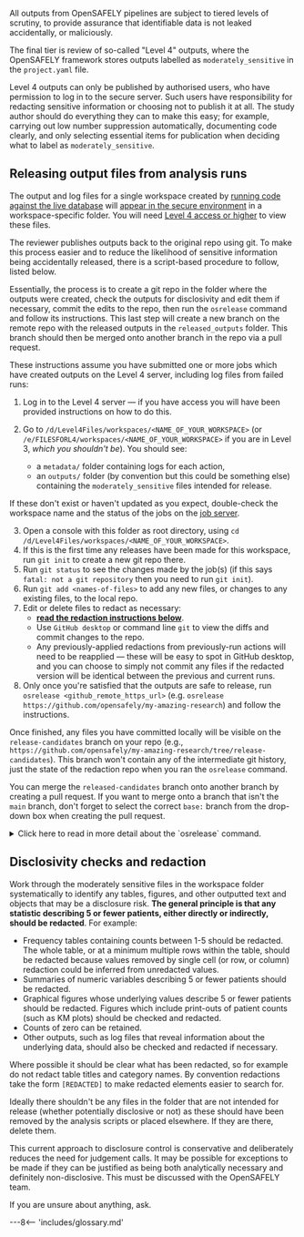 All outputs from OpenSAFELY pipelines are subject to tiered levels of scrutiny,
to provide assurance that identifiable data is not leaked accidentally, or
maliciously.

The final tier is review of so-called "Level 4" outputs, where the OpenSAFELY
framework stores outputs labelled as `moderately_sensitive` in the `project.yaml` file.

Level 4 outputs can only be published by authorised users, who have permission to log in to the secure server.
Such users have responsibility for redacting sensitive information or choosing not to publish it at all. 
The study author should do everything they can to make this easy; for example, carrying out low number suppression automatically, documenting code clearly, and only selecting essential items for publication when deciding what to label as `moderately_sensitive`.


## Releasing output files from analysis runs

The output and log files for a single workspace created by [running code against the live database](pipelines.md#running-your-code-on-the-server) will [appear in the secure environment](pipelines.md#accessing-the-outputs) in a workspace-specific folder.
You will need [Level 4 access or higher](security-levels.md) to view these files.

The reviewer publishes outputs back to the original repo using git. 
To make this process easier and to reduce the likelihood of sensitive information being accidentally released, there is a script-based procedure to follow, listed below. 

Essentially, the process is to create a git repo in the folder where the outputs were created, check the outputs for disclosivity and edit them if necessary, commit the edits to the repo, then run the `osrelease` command and follow its instructions. 
This last step will create a new branch on the remote repo with the released outputs in the `released_outputs` folder. 
This branch should then be merged onto another branch in the repo via a pull request.

These instructions assume you have submitted one or more jobs which have created outputs on the Level 4 server, including log files from failed runs:

1. Log in to the Level 4 server &mdash; if you have access you will have been provided instructions on how to do this.

2. Go to `/d/Level4Files/workspaces/<NAME_OF_YOUR_WORKSPACE>` (or `/e/FILESFORL4/workspaces/<NAME_OF_YOUR_WORKSPACE>` if you are in Level 3, _which you shouldn't be_). You should see:
    * a `metadata/` folder containing logs for each action,
    * an `outputs/` folder (by convention but this could be something else) containing the `moderately_sensitive` files intended for release.

If these don't exist or haven't updated as you expect, double-check the workspace name and the status of the jobs on the [job server](https://jobs.opensafely.org).
    
3. Open a console with this folder as root directory, using `cd /d/Level4Files/workspaces/<NAME_OF_YOUR_WORKSPACE>`.
4. If this is the first time any releases have been made for this workspace, run `git init` to create a new git repo there.
5. Run `git status` to see the changes made by the job(s) (if this says `fatal: not a git repository` then you need to run `git init`).
6. Run `git add <names-of-files>` to add any new files, or changes to any existing files, to the local repo.
7. Edit or delete files to redact as necessary:
    * [**read the redaction instructions below**](releasing-files.md#disclosivity-checks-and-redaction).
    * Use `GitHub desktop` or command line `git` to view the diffs and commit changes to the repo.
    * Any previously-applied redactions from previously-run actions will need to be reapplied &mdash; these will be easy to spot in GitHub desktop, and you can choose to simply not commit any files if the redacted version will be identical between the previous and current runs.
8. Only once you're satisfied that the outputs are safe to release, run `osrelease <github_remote_https_url>` (e.g. `osrelease https://github.com/opensafely/my-amazing-research`) and follow the instructions. 

Once finished, any files you have committed locally will be visible on the `release-candidates` branch on your repo (e.g., `https://github.com/opensafely/my-amazing-research/tree/release-candidates`). 
This branch won't contain any of the intermediate git history, just the state of the redaction repo when you ran the `osrelease` command. 

You can merge the `released-candidates` branch onto another branch by creating a pull request. 
If you want to merge onto a branch that isn't the `main` branch, don't forget to select the correct `base:` branch from the drop-down box when creating the pull request.


<details>
  <summary>Click here to read in more detail about the `osrelease` command.</summary>

The `osrelease` command runs the `release.py` script in the [`output-publisher` repo](https://github.com/opensafely/output-publisher). It:

* prompts the reviewer for the URL of a github repo to where the redacted outputs should be published (the *study repo*)
* checks out the *study repo* and creates a branch `release-candidates` (if it doesn't already exist)
* copies every file that has been committed to the *redaction repo* into a subfolder `released_outputs`
* creates or updates an index file at `released_outputs/README.md` with links to all the release files
* adds all new changes as a single commit, using the most recent commit message in the *redaction repo* as the text. It also appends a trailer indicating from where the commit was originated
* force-pushes `release-candidates` to the study repo
* outputs a URL to the "create Pull Request" page in github for the `release-candidates` branch of the study repo

The benefit of maintaining a separate *redaction repo* is that when new outputs
are generated and written to that repo, the usual git tools can be used to diff
outputs, making it easier to reapply redactions or decide where new redactions
should be applied.

</details>

## Disclosivity checks and redaction

Work through the moderately sensitive files in the workspace folder systematically to identify any tables, figures, and other outputted text and objects that may be a disclosure risk. 
**The general principle is that any statistic describing 5 or fewer patients, either directly or indirectly, should be redacted**.
For example: 

  * Frequency tables containing counts between 1-5 should be redacted. The whole table, or at a minimum multiple rows within the table, should be redacted because values removed by single cell (or row, or column) redaction could be inferred from unredacted values. 
  * Summaries of numeric variables describing 5 or fewer patients should be redacted. 
  * Graphical figures whose underlying values describe 5 or fewer patients should be redacted. Figures which include print-outs of patient counts (such as KM plots) should be checked and redacted. 
  * Counts of zero can be retained. 
  * Other outputs, such as log files that reveal information about the underlying data, should also be checked and redacted if necessary.

Where possible it should be clear what has been redacted, so for example do not redact table titles and category names. 
By convention redactions take the form `[REDACTED]` to make redacted elements easier to search for.
	
Ideally there shouldn't be any files in the folder that are not intended for release (whether potentially disclosive or not) as these should have been removed by the analysis scripts or placed elsewhere. 
If they are there, delete them.

This current approach to disclosure control is conservative and deliberately reduces the need for judgement calls. 
It may be possible for exceptions to be made if they can be justified as being both analytically necessary and definitely non-disclosive. This must be discussed with the OpenSAFELY team.

If you are unsure about anything, ask.




---8<-- 'includes/glossary.md'
